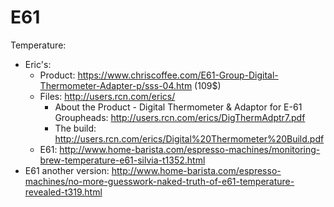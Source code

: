# E61

Temperature:
 * Eric's:
   * Product: https://www.chriscoffee.com/E61-Group-Digital-Thermometer-Adapter-p/sss-04.htm (109$)
   * Files: http://users.rcn.com/erics/
     * About the Product - Digital Thermometer & Adaptor for E-61 Groupheads: http://users.rcn.com/erics/DigThermAdptr7.pdf
     * The build: http://users.rcn.com/erics/Digital%20Thermometer%20Build.pdf
   * E61: http://www.home-barista.com/espresso-machines/monitoring-brew-temperature-e61-silvia-t1352.html
 * E61 another version: http://www.home-barista.com/espresso-machines/no-more-guesswork-naked-truth-of-e61-temperature-revealed-t319.html
 
